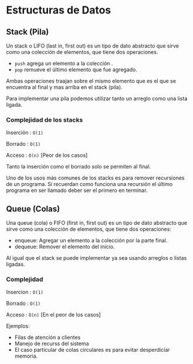 # Estructuras de Datos

## Stack (Pila)

Un stack o LIFO (last in, first out) es un tipo de dato abstracto que sirve como una colecci&oacute;n de elementos, que tiene dos operaciones.
- `push` agrega un elemento a la colecci&oacute;n .
- `pop` remueve el &uacute;ltimo elemento que fue agregado.

Ambas operaciones traajan sobre el mismo elemento que es el que se encuentra al final y mas arriba en el stack (pila).

Para implementar una pila podemos utilizar tanto un arreglo como una lista ligada.

### Complejidad de los stacks
Inserci&oacute;n : `O(1)`

Borrado :  `O(1)`

Acceso : `O(n)` [Peor de los casos]

Tanto la inserci&oacute;n como el borrado solo se permiten al final.

Uno de los usos m&aacute;s comunes de los stacks es para remover recursiones de un programa. Si recuerdan como funciona una recursi&oacute;n el &uacute;ltimo programa en ser llamado deber ser el primero en terminar. 

## Queue (Colas)

Una queue (cola) o FIFO (first in, first out) es un tipo de dato abstracto que sirve como una colecci&oacute;n de elementos, que tiene dos operaciones:
- enqueue:  Agregar un elemento a la colecci&oacute;n por la parte final.
- dequeue: Remover el elemento del inicio.

Al igual que el stack se puede implementar ya sea usando arreglos o listas ligadas.

### Complejidad
Insercion : `O(1)`

Borrado  : `O(1)`

Acceso : `O(n)` [En el peor de los casos]

Ejemplos:
- Filas de atenci&oacute;n a clientes
- Manejo de recurss del sistema
- El caso particular de colas circulares es para evitar desperdiciar memoria.
